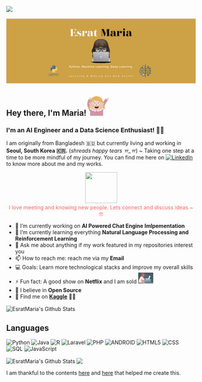 ![](https://komarev.com/ghpvc/?username=EsratMaria&color=yellow&style=flat-square) 

![](https://github.com/EsratMaria/EsratMaria/blob/master/header/header.png)
## Hey there, I'm Maria!<img src="https://github.com/EsratMaria/EsratMaria/blob/master/header/hello.gif">
### I'm an AI Engineer and a Data Science Enthusiast! 🌺🌟

  
I am originally from Bangladesh 🇧🇩 but currently living and working in **Seoul, South Korea 🇰🇷.** (*shreads happy tears ㅠ_ㅠ*) ~
Taking one step at a time to be more mindful of my journey. You can find me here on [![LinkedIn][2.2]][2] to know more about me and my works.

<p align="center">
  <img style="float: center;" src="https://camo.githubusercontent.com/ec0df7b334d15078e980be8f26f35f1bd6f004eaa4a121db42fed361360c1817/68747470733a2f2f6d656469612e67697068792e636f6d2f6d656469612f4c6e516a7057614f4e386e68723231764e572f67697068792e676966" width="85" height="82"></br>
  <span style="color:#ff6666">I love meeting and knowing new people. Lets connect and discuss ideas ~ 🤓</span></img>
</p>

<!-- Icons -->
[2.2]: https://raw.githubusercontent.com/MartinHeinz/MartinHeinz/master/linkedin-3-16.png (LinkedIn icon without padding)

 
<!-- Links to your social media accounts -->                 
[2]: https://www.linkedin.com/in/esrat-maria-1598ab19a/

- 🔭 I’m currently working on **AI Powered Chat Engine Imlpementation**
- 🌱 I’m currently learning everything **Natural Language Processing and Reinforcement Learning**
- 💬 Ask me about anything if my work featured in my repositories interest you
- 📫 How to reach me: reach me via my **Email**
- 💻 Goals: Learn more technological stacks and improve my overall skills
- ⚡ Fun fact: A good show on **Netflix** and I am sold  <img src="https://github.com/EsratMaria/EsratMaria/blob/master/header/light.gif">
- 🧡 I believe in **Open Source**
- 🤗 Find me on [**Kaggle**](https://www.kaggle.com/esratmaria) 🙌🏽

             
<img align="center" alt="EsratMaria's Github Stats" src="https://github-profile-summary-cards.vercel.app/api/cards/profile-details?username=EsratMaria&theme=github"/>

   
## Languages
![Python](https://img.shields.io/badge/-Python-000000?style=flat&logo=python)
![Java](https://img.shields.io/badge/-Java-000000?style=flat&logo=Java&logoColor=007396)
![R](https://img.shields.io/badge/-R-000000?style=flat&logo=R)
![Laravel](https://img.shields.io/badge/-Laravel-000000?style=flat&logo=laravel)
![PHP](https://img.shields.io/badge/-PHP-000000?style=flat&logo=php)
![ANDROID](https://img.shields.io/badge/-Android-000000?style=flat&logo=android)
![HTML5](https://img.shields.io/badge/-HTML5-000000?style=flat&logo=HTML5)
![CSS](https://img.shields.io/badge/-CSS-000000?style=flat&logo=CSS)
![SQL](https://img.shields.io/badge/-SQL-000000?style=flat&logo=MySQL)
![JavaScript](https://img.shields.io/badge/-JavaScript-000000?style=flat&logo=javascript)


<img align="center" alt="EsratMaria's Github Stats" src="https://github-readme-stats.vercel.app/api?username=EsratMaria&show_icons=true&hide_border=true"/>

<img align="center" src="https://github-readme-stats.vercel.app/api/top-langs/?username=EsratMaria&langs_count=8&layout=compact" />
</br>

I am thankful to the contents [here](https://www.youtube.com/watch?v=ECuqb5Tv9qI) and [here](https://github.com/anuraghazra/github-readme-stats) that helped me create this.      
     
